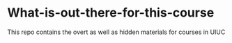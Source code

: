 # What-is-out-there-for-this-course
This repo contains the overt as well as hidden materials for courses in UIUC
